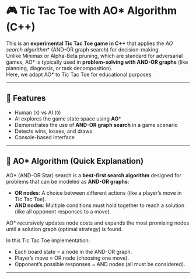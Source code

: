 # 🎮 Tic Tac Toe with AO* Algorithm (C++)

This is an **experimental Tic Tac Toe game in C++** that applies the **AO* search algorithm** (AND-OR graph search) for decision-making.  
Unlike Minimax or Alpha-Beta pruning, which are standard for adversarial games, AO* is typically used in **problem-solving with AND-OR graphs** (like planning, diagnosis, or task decomposition).  
Here, we adapt AO* to Tic Tac Toe for educational purposes.  

---

## 📌 Features
- Human (`X`) vs AI (`O`)
- AI explores the game state space using **AO***  
- Demonstrates the use of **AND-OR graph search** in a game scenario
- Detects wins, losses, and draws
- Console-based interface

---

## 🧠 AO* Algorithm (Quick Explanation)
AO* (AND-OR Star) search is a **best-first search algorithm** designed for problems that can be modeled as **AND-OR graphs**:
- **OR nodes**: A choice between different actions (like a player’s move in Tic Tac Toe).  
- **AND nodes**: Multiple conditions must hold together to reach a solution (like all opponent responses to a move).  

AO* recursively updates node costs and expands the most promising nodes until a solution graph (optimal strategy) is found.  

In this Tic Tac Toe implementation:
- Each board state = a node in the AND-OR graph.  
- Player’s move = OR node (choosing one move).  
- Opponent’s possible responses = AND nodes (all must be considered).  

---


